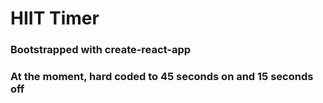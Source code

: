 # HIIT Timer

### Bootstrapped with create-react-app

### At the moment, hard coded to 45 seconds on and 15 seconds off
